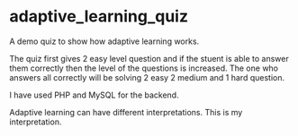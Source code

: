 # adaptive_learning_quiz
A demo quiz to show how adaptive learning works. 

The quiz first gives 2 easy level question and if the stuent is able to answer them correctly then the level of the questions is increased.
The one who answers all correctly will be solving 2 easy 2 medium and 1 hard question.

I have used PHP and MySQL for the backend.

Adaptive learning can have different interpretations. This is my interpretation.

